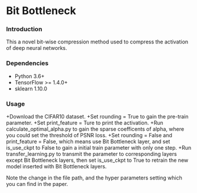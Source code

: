 # Bit Bottleneck
### Introduction
This a novel bit-wise compression method used to compress the activation of deep neural networks.

### Dependencies
+ Python 3.6+
+ TensorFlow >= 1.4.0+
+ sklearn 1.10.0

### Usage

  +Download the CIFAR10 dataset.
  +Set rounding = True to gain the pre-train parameter.
  +Set print_feature = Ture to print the activation.
  +Run calculate_optimal_alpha.py to gain the sparse coefficents of alpha, where you could set the threshold of PSNR loss.
  +Set rounding = False and print_feature = False, which means use Bit Bottleneck layer, and set is_use_ckpt to False 
    to gain a initial train parameter with only one step.
  +Run transfer_learning.py to transmit the parameter to corresponding layers except Bit Bottleneck layers, then set is_use_ckpt to 
    True to retrain the new model inserted with Bit Bottleneck layers.

Note the change in the file path, and the hyper parameters setting which you can find in the paper. 
